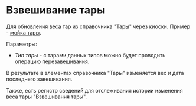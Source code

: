 Взвешивание тары
=========================

Для обновления веса тар из справочника "Тары" через киоски. Пример - [мойка тары](../../../../SemiHardCheese/ContainerWashing.md).

Параметры:

- *Тип тары* - с тарами данных типов можно будет проводить операцию перезавешивания.

В результате в элементах справочника "Тары" изменяется вес и дата последнего завешивания.

Также, есть регистр сведений для отслеживания истории изменения веса тары "Взвешивания тары".